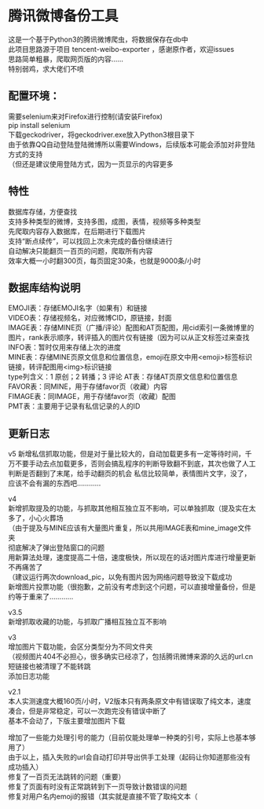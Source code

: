 # 腾讯微博备份工具
这是一个基于Python3的腾讯微博爬虫，将数据保存在db中  
此项目思路源于项目 tencent-weibo-exporter ，感谢原作者，欢迎issues  
思路简单粗暴，爬取网页版的内容……  
特别弱鸡，求大佬们不喷  
  
配置环境：
-
需要selenium来对Firefox进行控制(请安装Firefox)  
pip install selenium  
下载geckodriver，将geckodriver.exe放入Python3根目录下  
由于依靠QQ自动登陆登陆微博所以需要Windows，后续版本可能会添加对非登陆方式的支持  
（但还是建议使用登陆方式，因为一页显示的内容更多  
  
特性  
-
数据库存储，方便查找  
支持多种类型的微博，支持多图，成图，表情，视频等多种类型  
先爬取内容存入数据库，在后期进行下载图片  
支持“断点续传”，可以找回上次未完成的备份继续进行  
自动解决只能翻页一百页的问题，爬取所有内容  
效率大概一小时翻300页，每页固定30条，也就是9000条/小时
  
数据库结构说明  
-
EMOJI表：存储EMOJI名字（如果有）和链接  
VIDEO表：存储视频名，对应微博CID，原链接，封面  
IMAGE表：存储MINE页（广播/评论）配图和AT页配图，用cid索引一条微博里的图片，rank表示顺序，转评插入的图片仅有链接（因为可以从正文标签过来查找  
INFO表：暂时仅用来存储上次的进度  
MINE表：存储MINE页原文信息和位置信息，emoji在原文中用\<emoji>标签标识链接，转评配图用\<img>标识链接  
	type列含义：1 原创；2 转播；3 评论 
AT表：存储AT页原文信息和位置信息
FAVOR表：同MINE，用于存储favor页（收藏）内容  
FIMAGE表：同IMAGE，用于存储favor页（收藏）配图  
PMT表：主要用于记录有私信记录的人的ID

更新日志  
-
v5
新增私信抓取功能，但是对于量比较大的，自动加载更多有一定等待时间，千万不要手动去点加载更多，否则会搞乱程序的判断导致翻不到底，其次也做了人工判断是否翻到了末尾，给手动翻页的机会
私信比较简单，表情图片文字，没了，应该不会有漏的东西吧…………

v4  
新增抓取提及的功能，与抓取其他相互独立互不影响，可以单独抓取（提及实在太多了，小心火葬场  
（由于提及与MINE应该有大量图片重复，所以共用IMAGE表和mine_image文件夹  
彻底解决了弹出登陆窗口的问题  
用新算法处理，速度提高二十倍，速度极快，所以现在的话对图片库进行增量更新不再痛苦了  
（建议运行两次download_pic，以免有图片因为网络问题导致没下载成功  
新增图片投票功能（很抱歉，之前没有考虑到这个问题，可以直接增量备份，但是约等于重来了…………

v3.5  
新增抓取收藏的功能，与抓取广播相互独立互不影响  

v3  
增加图片下载功能，会区分类型分为不同文件夹  
（视频图片404不必担心，很多确实已经凉了，包括腾讯微博来源的久远的url.cn短链接也被清理了不能转跳  
添加日志功能  

v2.1  
本人实测速度大概160页/小时，V2版本只有两条原文中有错误取了纯文本，速度凑合，但是非常稳定，可以一次跑完没有错误中断了  
基本不会动了，下版主要增加图片下载  

增加了一些能力处理引号的能力（目前仅能处理单一种类的引号，实际上也基本够用了）  
由于以上，插入失败的url会自动打印并导出供手工处理（起码让你知道那些没有成功插入）  
修复了一百页无法跳转的问题（重要）  
修复了页面有时没有正常跳转到下一页导致计数错误的问题  
修复对用户名内emoji的报错（其实就是直接不管了取纯文本（  